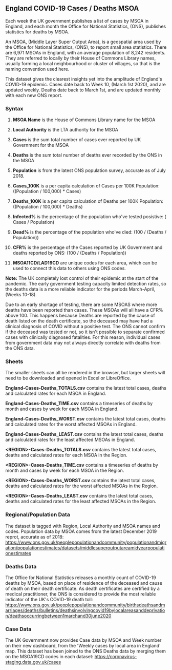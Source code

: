 ## England COVID-19 Cases / Deaths MSOA

Each week the UK government publishes a list of cases by MSOA in England, and each month the Office for National Statistics, (ONS), publishes statistics for deaths by MSOA.

An MSOA, (Middle Layer Super Output Area), is a geospatial area used by the Office for National Statistics, (ONS), to report small area statistics. There are 6,971 MSOAs in England, with an average population of 8,242 residents. They are referred to locally by their House of Commons Library names, usually forming a local neighbourhood or cluster of villages, so that is the naming convention used here.

This dataset gives the clearest insights yet into the amplitude of England's COVID-19 epidemic. Cases date back to Week 10, (March 1st 2020), and are updated weekly. Deaths date back to March 1st, and are updated monthly with each new ONS report.

### Syntax

1. **MSOA Name** is the House of Commons Library name for the MSOA

1. **Local Authority** is the LTA authority for the MSOA

1. **Cases** is the sum total number of cases ever reported by UK Government for the MSOA

2. **Deaths** is the sum total number of deaths ever recorded by the ONS in the MSOA

3. **Population** is from the latest ONS population survey, accurate as of July 2018.

4. **Cases_100K** is a per capita calculation of Cases per 100K Population:  ((Population / 100,000)  \*  Cases)

5. **Deaths_100K** is a per capita calculation of Deaths per 100K Population: ((Population / 100,000)  \*  Deaths)

6. **Infected%** is the percentage of the population who've tested posistive: ( Cases  / Population)

7. **Dead%** is the percentage of the population who've died: (100 / (Deaths / Population))

8. **CFR%** is the percentage of the Cases reported by UK Government and deaths reported by ONS: (100 / (Deaths / Population))

9. **MSOA11CD/LAD19CD** are unique codes for each area, which can be used to connect this data to others using ONS codes.


**Note:** The UK completely lost control of their epidemic at the start of the pandemic. The early government testing capacity limited detection rates, so the deaths data is a more reliable indicator for the periods March-April, (Weeks 10-18).

Due to an early shortage of testing, there are some MSOAS where more deaths have been reported than cases. These MSOAs will all have a CFR% above 100. This happens because Deaths are reported by the cause of death listed on the death certificate, so the deceased may have had a clinical diagnosis of COVID without a positive test. The ONS cannot confirm if the deceased was tested or not, so it isn't possible to separate confirmed cases with clinically diagnosed fatalities. For this reason, individual cases from government data may not always directly correlate with deaths from the ONS data.

### Sheets

The smaller sheets can all be rendered in the browser, but larger sheets will need to be downloaded and opened in Excel or LibreOffice.

**England-Cases-Deaths_TOTALS.csv** contains the latest total cases, deaths and calculated rates for each MSOA in England.

**England-Cases-Deaths_TIME.csv** contains a timeseries of deaths by month and cases by week for each MSOA in England.

**England-Cases-Deaths_WORST.csv** contains the latest total cases, deaths and calculated rates for the worst affected MSOAs in England.

**England-Cases-Deaths_LEAST.csv** contains the latest total cases, deaths and calculated rates for the least affected MSOAs in England.

**<REGION\>-Cases-Deaths_TOTALS.csv** contains the latest total cases, deaths and calculated rates for each MSOA in the Region.

**<REGION\>-Cases-Deaths_TIME.csv** contains a timeseries of deaths by month and cases by week for each MSOA in the Region.

**<REGION\>-Cases-Deaths_WORST.csv** contains the latest total cases, deaths and calculated rates for the worst affected MSOAs in the Region.

**<REGION\>-Cases-Deaths_LEAST.csv** contains the latest total cases, deaths and calculated rates for the least affected MSOAs in the Region.


### Regional/Population Data

The dataset is tagged with Region, Local Authority and MSOA names and codes. Population data by MSOA comes from the latest December 2019 reprot, accurate as of 2018: https://www.ons.gov.uk/peoplepopulationandcommunity/populationandmigration/populationestimates/datasets/middlesuperoutputareamidyearpopulationestimates



### Deaths Data

The Office for National Statistics releases a monthly count of COVID-19 deaths by MSOA, based on place of residence of the deceased and cause of death on their death certificate. As death certificates are certified by a medical practitioner, the ONS is considered to provide the most reliable indicator of the UK's COVID-19 death toll: https://www.ons.gov.uk/peoplepopulationandcommunity/birthsdeathsandmarriages/deaths/bulletins/deathsinvolvingcovid19bylocalareasanddeprivation/deathsoccurringbetween1marchand30june2020




### Case Data

The UK Government now provides Case data by MSOA and Week number on their new dashboard, from the 'Weekly cases by local area in England' map. This dataset has been joined to the ONS Deaths data by merging them on the MSOA19CD codes in each dataset: https://coronavirus-staging.data.gov.uk/cases
